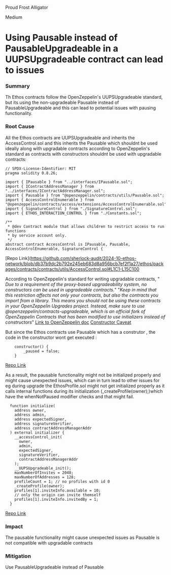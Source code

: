 Proud Frost Alligator

Medium

# Using Pausable instead of PausableUpgradeable in a UUPSUpgradeable contract can lead to issues

### Summary

Th Ethos contracts follow the OpenZeppelin's UUPSUpgradeable standard, but its using the non-upgradeable Pausable instead of PausableUpgradeable and this can lead to potential issues with pausing functionality.

### Root Cause

All the Ethos contracts are UUPSUpgradeable and inherits the AccessControl.sol and this inherits the Pausable which shouldnt be used ideally along with upgradable contracts according to OpenZeppelin's standard as contracts with constructors shouldnt be used with upgradable contracts:

```Solidity
// SPDX-License-Identifier: MIT
pragma solidity 0.8.26;

import { IPausable } from "../interfaces/IPausable.sol";
import { IContractAddressManager } from "../interfaces/IContractAddressManager.sol";
import { Pausable } from "@openzeppelin/contracts/utils/Pausable.sol";
import { AccessControlEnumerable } from "@openzeppelin/contracts/access/extensions/AccessControlEnumerable.sol";
import { SignatureControl } from "./SignatureControl.sol";
import { ETHOS_INTERACTION_CONTROL } from "./Constants.sol";

/**
 * @dev Contract module that allows children to restrict access to run functions
 * by service account only.
 */
abstract contract AccessControl is IPausable, Pausable, AccessControlEnumerable, SignatureControl {
```

[Repo Link](https://github.com/sherlock-audit/2024-10-ethos-network/blob/db37b9dc2b792e245eb683d8a956bcb7ef2f1a27/ethos/packages/contracts/contracts/utils/AccessControl.sol#L1C1-L15C100

According to OpenZeppelin's standard for writing upgradable contracts, 
" _Due to a requirement of the proxy-based upgradeability system, no constructors can be used in upgradeable contracts._" 
"_Keep in mind that this restriction affects not only your contracts, but also the contracts you import from a library.
This means you should not be using these contracts in your OpenZeppelin Upgrades project. Instead, make sure to use @openzeppelin/contracts-upgradeable, which is an official fork of OpenZeppelin Contracts that has been modified to use initializers instead of constructors_"
[Link to OpenZeppelin doc](https://docs.openzeppelin.com/upgrades-plugins/1.x/writing-upgradeable)
[Constructor Caveat](https://docs.openzeppelin.com/upgrades-plugins/1.x/proxies#the-constructor-caveat)

But since the Ethos contracts use Pausable which has a construtor , the code in the constructor wont get executed : 
```Solidity
    constructor() {
        _paused = false;
    }
```
[Repo Link](https://github.com/OpenZeppelin/openzeppelin-contracts/blob/448efeea6640bbbc09373f03fbc9c88e280147ba/contracts/utils/Pausable.sol#L43C1-L45C6)

As a result, the pausable functionality might not be initialized properly and might cause unexpected issues, which can in turn lead to other issues for eg during upgrade the EthosProfile.sol might not get initialized properly as it calls internal functions during its initialization (_createProfile(owner);)which have the whenNotPaused modifier checks and that might fail.

```Solidity
  function initialize(
    address owner,
    address admin,
    address expectedSigner,
    address signatureVerifier,
    address contractAddressManagerAddr
  ) external initializer {
    __accessControl_init(
      owner,
      admin,
      expectedSigner,
      signatureVerifier,
      contractAddressManagerAddr
    );
    __UUPSUpgradeable_init();
    maxNumberOfInvites = 2048;
    maxNumberOfAddresses = 128;
    profileCount = 1; // no profiles with id 0
    _createProfile(owner);
    profiles[1].inviteInfo.available = 10;
    // only the origin can invite themself
    profiles[1].inviteInfo.invitedBy = 1;
  }
```

[Repo Link](https://github.com/sherlock-audit/2024-10-ethos-network/blob/db37b9dc2b792e245eb683d8a956bcb7ef2f1a27/ethos/packages/contracts/contracts/EthosProfile.sol#L136C5-L136C27)



### Impact

The pausable functionality might cause unexpected issues as Pausable is not compatible with upgradable contracts


### Mitigation

Use PausableUpgradeable instead of Pausable
